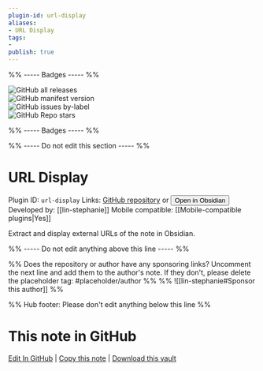 ```yaml
---
plugin-id: url-display
aliases:
- URL Display
tags: 
- 
publish: true
---
```


%% ----- Badges ----- %%

![GitHub all releases](https://img.shields.io/github/downloads/lin-stephanie/obsidian-url-display/total?color=573E7A&logo=github&style=for-the-badge)   
![GitHub manifest version](https://img.shields.io/github/manifest-json/v/lin-stephanie/obsidian-url-display?color=573E7A&logo=github&style=for-the-badge)   
![GitHub issues by-label](https://img.shields.io/github/issues/lin-stephanie/obsidian-url-display/help%20wanted?color=573E7A&logo=github&style=for-the-badge)   
![GitHub Repo stars](https://img.shields.io/github/stars/lin-stephanie/obsidian-url-display?color=573E7A&logo=github&style=for-the-badge)

%% ----- Badges ----- %%

%% ----- Do not edit this section ----- %%

# URL Display

Plugin ID: `url-display`
Links: [GitHub repository](https://github.com/lin-stephanie/obsidian-url-display) or [<button id=HH>Open in Obsidian</button>](obsidian://show-plugin?id=url-display)
Developed by: [[lin-stephanie]]
Mobile compatible: [[Mobile-compatible plugins|Yes]]

Extract and display external URLs of the note in Obsidian.

%% ----- Do not edit anything above this line ----- %% 

%% Does the repository or author have any sponsoring links? Uncomment the next line and add them to the author's note. If they don't, please delete the placeholder tag: #placeholder/author %%
%% ![[lin-stephanie#Sponsor this author]] %%

%% Hub footer: Please don't edit anything below this line %%

# This note in GitHub

<span class="git-footer">[Edit In GitHub](https://github.dev/obsidian-community/obsidian-hub/blob/main/02%20-%20Community%20Expansions/02.05%20All%20Community%20Expansions/Plugins/url-display.md "git-hub-edit-note") | [Copy this note](https://raw.githubusercontent.com/obsidian-community/obsidian-hub/main/02%20-%20Community%20Expansions/02.05%20All%20Community%20Expansions/Plugins/url-display.md "git-hub-copy-note") | [Download this vault](https://github.com/obsidian-community/obsidian-hub/archive/refs/heads/main.zip "git-hub-download-vault") </span>

